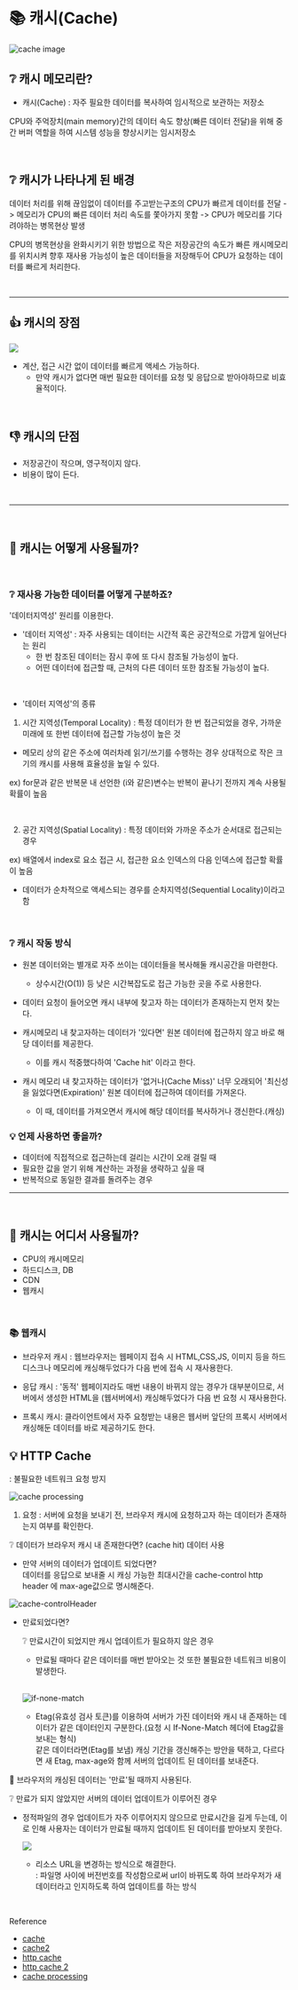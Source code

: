 # 📚 캐시(Cache)

![cache image](https://dbscthumb-phinf.pstatic.net/4751_000_3/20170718130012494_BLPQUWIQ7.jpg/992_170560_15432.jpg?type=w492_fst&wm=N)

## ❔ 캐시 메모리란?

- 캐시(Cache) : 자주 필요한 데이터를 복사하여 임시적으로 보관하는 저장소

CPU와 주억장치(main memory)간의 데이터 속도 향상(빠른 데이터 전달)을 위해 중간 버퍼 역할을 하여 시스템 성능을 향상시키는 임시저장소

<br/>

## ❔ 캐시가 나타나게 된 배경

데이터 처리를 위해 끊임없이 데이터를 주고받는구조의 CPU가 빠르게 데이터를 전달 -> 메모리가 CPU의 빠른 데이터 처리 속도를 쫓아가지 못함 -> CPU가 메모리를 기다려야하는 병목현상 발생

CPU의 병목현상을 완화시키기 위한 방법으로 작은 저장공간의 속도가 빠른 캐시메모리를 위치시켜 향후 재사용 가능성이 높은 데이터들을 저장해두어 CPU가 요청하는 데이터를 빠르게 처리한다.

<br/>

---

## 👍 캐시의 장점

![](https://velog.velcdn.com/images/rachelyu1025/post/1e0e7748-e519-489f-aa30-8448ef0fa9c6/image.png)

- 계산, 접근 시간 없이 데이터를 빠르게 액세스 가능하다.
  - 만약 캐시가 없다면 매번 필요한 데이터를 요청 및 응답으로 받아야하므로 비효율적이다.

<br/>

## 👎 캐시의 단점

- 저장공간이 작으며, 영구적이지 않다.
- 비용이 많이 든다.

<br/>

---

<br/>

## 🤔 캐시는 어떻게 사용될까?

<br/>

### ❔ 재사용 가능한 데이터를 어떻게 구분하죠?

'데이터지역성' 원리를 이용한다.

- '데이터 지역성' : 자주 사용되는 데이터는 시간적 혹은 공간적으로 가깝게 일어난다는 원리
  - 한 번 참조된 데이터는 잠시 후에 또 다시 참조될 가능성이 높다.
  - 어떤 데이터에 접근할 때, 근처의 다른 데이터 또한 참조될 가능성이 높다.

<br/>

- '데이터 지역성'의 종류

1. 시간 지역성(Temporal Locality)
   : 특정 데이터가 한 번 접근되었을 경우, 가까운 미래에 또 한번 데이터에 접근할 가능성이 높은 것

- 메모리 상의 같은 주소에 여러차례 읽기/쓰기를 수행하는 경우 상대적으로 작은 크기의 캐시를 사용해 효율성을 높일 수 있다.

ex) for문과 같은 반복문 내 선언한 (i와 같은)변수는 반복이 끝나기 전까지 계속 사용될 확률이 높음

<br/>

2. 공간 지역성(Spatial Locality)
   : 특정 데이터와 가까운 주소가 순서대로 접근되는 경우

ex) 배열에서 index로 요소 접근 시, 접근한 요소 인덱스의 다음 인덱스에 접근할 확률이 높음

- 데이터가 순차적으로 액세스되는 경우를 순차지역성(Sequential Locality)이라고 함

<br/>

### ❔ 캐시 작동 방식

- 원본 데이터와는 별개로 자주 쓰이는 데이터들을 복사해둘 캐시공간을 마련한다.
  - 상수시간(O(1)) 등 낮은 시간복잡도로 접근 가능한 곳을 주로 사용한다.
- 데이터 요청이 들어오면 캐시 내부에 찾고자 하는 데이터가 존재하는지 먼저 찾는다.
- 캐시메모리 내 찾고자하는 데이터가 '있다면' 원본 데이터에 접근하지 않고 바로 해당 데이터를 제공한다.
  - 이를 캐시 적중했다하여 'Cache hit' 이라고 한다.
- 캐시 메모리 내 찾고자하는 데이터가 '없거나(Cache Miss)' 너무 오래되어 '최신성을 잃었다면(Expiration)' 원본 데이터에 접근하여 데이터를 가져온다.

  - 이 때, 데이터를 가져오면서 캐시에 해당 데이터를 복사하거나 갱신한다.(캐싱)

### 💡 언제 사용하면 좋을까?

- 데이터에 직접적으로 접근하는데 걸리는 시간이 오래 걸릴 때
- 필요한 값을 얻기 위해 계산하는 과정을 생략하고 싶을 때
- 반복적으로 동일한 결과를 돌려주는 경우

---

<br/>

## 🤔 캐시는 어디서 사용될까?

- CPU의 캐시메모리
- 하드디스크, DB
- CDN
- 웹캐시

<br/>

### 📚 웹캐시

- 브라우저 캐시 : 웹브라우저는 웹페이지 접속 시 HTML,CSS,JS, 이미지 등을 하드디스크나 메모리에 캐싱해두었다가 다음 번에 접속 시 재사용한다.

- 응답 캐시 : '동적' 웹페이지라도 매번 내용이 바뀌지 않는 경우가 대부분이므로, 서버에서 생성한 HTML을 (웹서버에서) 캐싱해두었다가 다음 번 요청 시 재사용한다.

- 프록시 캐시: 클라이언트에서 자주 요청받는 내용은 웹서버 앞단의 프록시 서버에서 캐싱해둔 데이터를 바로 제공하기도 한다.

## 💡 HTTP Cache

: 불필요한 네트워크 요청 방지

![cache processing](https://thisblogfor.me/static/26964d32468e2e565e43d36b722855b8/ad34c/cache-processing-flow-chart.png)

1. 요청 : 서버에 요청을 보내기 전, 브라우저 캐시에 요청하고자 하는 데이터가 존재하는지 여부를 확인한다.

❔ 데이터가 브라우저 캐시 내 존재한다면? (cache hit) 데이터 사용

- 만약 서버의 데이터가 업데이트 되었다면? <br/>데이터를 응답으로 보내줄 시 캐싱 가능한 최대시간을 cache-control http header 에 max-age값으로 명시해준다.

![cache-controlHeader](https://devcenter2.assets.heroku.com/article-images/782-imported-1443570289-782-imported-1443554757-51-original.jpg)

- 만료되었다면?

  ❔ 만료시간이 되었지만 캐시 업데이트가 필요하지 않은 경우 <br/>

  - 만료될 때마다 같은 데이터를 매번 받아오는 것 또한 불필요한 네트워크 비용이 발생한다.

  <br/>

  ![if-none-match](https://velog.velcdn.com/images%2Fcode_newb%2Fpost%2Fe06860b8-2ed8-4b2a-9629-07c01c7dd2a5%2Fimage.png)

  - Etag(유효성 검사 토큰)를 이용하여 서버가 가진 데이터와 캐시 내 존재하는 데이터가 같은 데이터인지 구분한다.(요청 시 If-None-Match 헤더에 Etag값을 보내는 형식) <br/>
    같은 데이터라면(Etag를 보냄) 캐싱 기간을 갱신해주는 방안을 택하고, 다르다면 새 Etag, max-age와 함께 서버의 업데이트 된 데이터를 보내준다.

🤔 브라우저의 캐싱된 데이터는 '만료'될 때까지
사용된다.

❔ 만료가 되지 않았지만 서버의 데이터 업데이트가 이루어진 경우

- 정적파일의 경우 업데이트가 자주 이루어지지 않으므로 만료시간을 길게 두는데, 이로 인해 사용자는 데이터가 만료될 때까지 업데이트 된 데이터를 받아보지 못한다.

  ![](https://velog.velcdn.com/images/rachelyu1025/post/3a4f1dba-8085-457c-98c6-a6cd58650cdf/image.png)

  - 리소스 URL을 변경하는 방식으로 해결한다.<br/>
    : 파일명 사이에 버전번호를 작성함으로써 url이 바뀌도록 하여 브라우저가 새 데이터라고 인지하도록 하여 업데이트를 하는 방식

<br/>

Reference

- [cache](https://terms.naver.com/entry.naver?docId=3609933&cid=58598&categoryId=59316)
- [cache2](https://youtu.be/JBFT4KyEvoY)
- [http cache](https://youtu.be/NxFJ-mJdVNQ)
- [http cache 2](https://youtu.be/NxFJ-mJdVNQ)
- [cache processing](https://thisblogfor.me/web/http/cache/)
